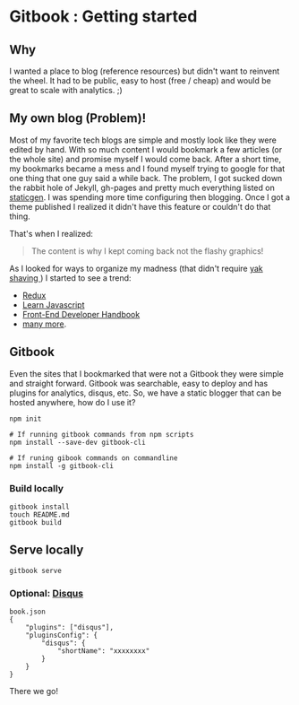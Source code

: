 # Gitbook : Getting started

## Why 
I wanted a place to blog (reference resources) but didn't want to reinvent the wheel. It had to be public, easy to host (free / cheap) and would be great to scale with analytics. ;)


## My own blog (Problem)!

Most of my favorite tech blogs are simple and mostly look like they were edited by hand. With so much content I would bookmark a few articles (or the whole site) and promise myself I would come back. After a short time, my bookmarks became a mess and I found myself trying to google for that one thing that one guy said a while back. The problem, I got sucked down the rabbit hole of Jekyll, gh-pages and pretty much everything listed on [staticgen](https://www.staticgen.com/). I was spending more time configuring then blogging. Once I got a theme published I realized it didn't have this feature or couldn't do that thing.

That's when I realized: 

> The content is why I kept coming back not the flashy graphics! 


As I looked for ways to organize my madness (that didn't require [ yak shaving ](https://www.google.com/search?q=yak+shaving&oq=yak+shaving&aqs=chrome..69i57j0l5.2923j0j7&sourceid=chrome&ie=UTF-8)) I started to see a trend: 
* [Redux](http://redux.js.org/)
* [Learn Javascript](https://gitbookio.gitbooks.io/javascript/content/)
* [Front-End Developer Handbook](https://www.frontendhandbook.com/) 
* [many more](https://www.gitbook.com/explore). 

## Gitbook
Even the sites that I bookmarked that were not a Gitbook they were simple and straight forward. Gitbook was searchable, easy to deploy and has plugins for analytics, disqus, etc. So, we have a static blogger that can be hosted anywhere, how do I use it?


```
npm init

# If running gitbook commands from npm scripts
npm install --save-dev gitbook-cli

# If runing gibook commands on commandline
npm install -g gitbook-cli
```

### Build locally
```
gitbook install
touch README.md
gitbook build
```

## Serve locally
```
gitbook serve
```

### Optional: [Disqus](https://plugins.gitbook.com/plugin/disqus)
```
book.json
{
    "plugins": ["disqus"],
    "pluginsConfig": {
        "disqus": {
            "shortName": "xxxxxxxx"
        }
    }
}
```

There we go! 
